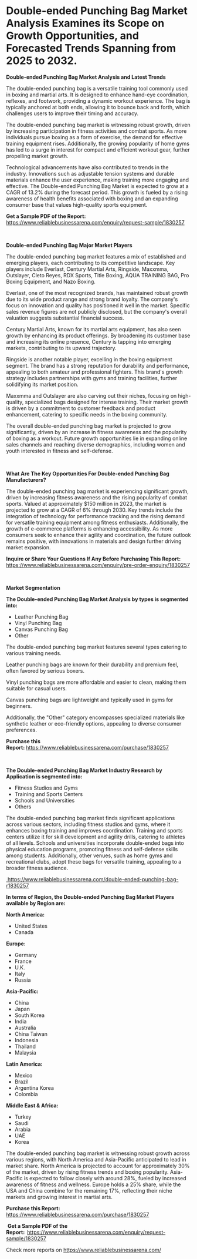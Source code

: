 <p><h1>Double-ended Punching Bag Market Analysis Examines its Scope on Growth Opportunities, and Forecasted Trends Spanning from 2025 to 2032.</h1></p><p><strong>Double-ended Punching Bag Market Analysis and Latest Trends</strong></p>
<p><p>The double-ended punching bag is a versatile training tool commonly used in boxing and martial arts. It is designed to enhance hand-eye coordination, reflexes, and footwork, providing a dynamic workout experience. The bag is typically anchored at both ends, allowing it to bounce back and forth, which challenges users to improve their timing and accuracy.</p><p>The double-ended punching bag market is witnessing robust growth, driven by increasing participation in fitness activities and combat sports. As more individuals pursue boxing as a form of exercise, the demand for effective training equipment rises. Additionally, the growing popularity of home gyms has led to a surge in interest for compact and efficient workout gear, further propelling market growth.</p><p>Technological advancements have also contributed to trends in the industry. Innovations such as adjustable tension systems and durable materials enhance the user experience, making training more engaging and effective. The Double-ended Punching Bag Market is expected to grow at a CAGR of 13.2% during the forecast period. This growth is fueled by a rising awareness of health benefits associated with boxing and an expanding consumer base that values high-quality sports equipment.</p></p>
<p><strong>Get a Sample PDF of the Report:&nbsp;</strong> <a href="https://www.reliablebusinessarena.com/enquiry/request-sample/1830257?utm_campaign=2182&utm_medium=2&utm_source=Github&utm_content=ia&utm_term=05042025&utm_id=double-ended-punching-bag">https://www.reliablebusinessarena.com/enquiry/request-sample/1830257</a></p>
<p>&nbsp;</p>
<p><strong>Double-ended Punching Bag Major Market Players</strong></p>
<p><p>The double-ended punching bag market features a mix of established and emerging players, each contributing to its competitive landscape. Key players include Everlast, Century Martial Arts, Ringside, Maxxmma, Outslayer, Cleto Reyes, RDX Sports, Title Boxing, AQUA TRAINING BAG, Pro Boxing Equipment, and Nazo Boxing.</p><p>Everlast, one of the most recognized brands, has maintained robust growth due to its wide product range and strong brand loyalty. The company's focus on innovation and quality has positioned it well in the market. Specific sales revenue figures are not publicly disclosed, but the company's overall valuation suggests substantial financial success.</p><p>Century Martial Arts, known for its martial arts equipment, has also seen growth by enhancing its product offerings. By broadening its customer base and increasing its online presence, Century is tapping into emerging markets, contributing to its upward trajectory.</p><p>Ringside is another notable player, excelling in the boxing equipment segment. The brand has a strong reputation for durability and performance, appealing to both amateur and professional fighters. This brand's growth strategy includes partnerships with gyms and training facilities, further solidifying its market position.</p><p>Maxxmma and Outslayer are also carving out their niches, focusing on high-quality, specialized bags designed for intense training. Their market growth is driven by a commitment to customer feedback and product enhancement, catering to specific needs in the boxing community.</p><p>The overall double-ended punching bag market is projected to grow significantly, driven by an increase in fitness awareness and the popularity of boxing as a workout. Future growth opportunities lie in expanding online sales channels and reaching diverse demographics, including women and youth interested in fitness and self-defense.</p></p>
<p>&nbsp;</p>
<p><strong>What Are The Key Opportunities For Double-ended Punching Bag Manufacturers?</strong></p>
<p><p>The double-ended punching bag market is experiencing significant growth, driven by increasing fitness awareness and the rising popularity of combat sports. Valued at approximately $150 million in 2023, the market is projected to grow at a CAGR of 6% through 2030. Key trends include the integration of technology for performance tracking and the rising demand for versatile training equipment among fitness enthusiasts. Additionally, the growth of e-commerce platforms is enhancing accessibility. As more consumers seek to enhance their agility and coordination, the future outlook remains positive, with innovations in materials and design further driving market expansion.</p></p>
<p><strong>Inquire or Share Your Questions If Any Before Purchasing This Report:</strong> <a href="https://www.reliablebusinessarena.com/enquiry/pre-order-enquiry/1830257?utm_campaign=2182&utm_medium=2&utm_source=Github&utm_content=ia&utm_term=05042025&utm_id=double-ended-punching-bag">https://www.reliablebusinessarena.com/enquiry/pre-order-enquiry/1830257</a></p>
<p>&nbsp;</p>
<p><strong>Market Segmentation</strong></p>
<p><strong>The Double-ended Punching Bag Market Analysis by types is segmented into:</strong></p>
<p><ul><li>Leather Punching Bag</li><li>Vinyl Punching Bag</li><li>Canvas Punching Bag</li><li>Other</li></ul></p>
<p><p>The double-ended punching bag market features several types catering to various training needs. </p><p>Leather punching bags are known for their durability and premium feel, often favored by serious boxers. </p><p>Vinyl punching bags are more affordable and easier to clean, making them suitable for casual users. </p><p>Canvas punching bags are lightweight and typically used in gyms for beginners. </p><p>Additionally, the "Other" category encompasses specialized materials like synthetic leather or eco-friendly options, appealing to diverse consumer preferences.</p></p>
<p><strong>Purchase this Report:&nbsp;</strong><a href="https://www.reliablebusinessarena.com/purchase/1830257?utm_campaign=2182&utm_medium=2&utm_source=Github&utm_content=ia&utm_term=05042025&utm_id=double-ended-punching-bag">https://www.reliablebusinessarena.com/purchase/1830257</a></p>
<p>&nbsp;</p>
<p><strong>The Double-ended Punching Bag Market Industry Research by Application is segmented into:</strong></p>
<p><ul><li>Fitness Studios and Gyms</li><li>Training and Sports Centers</li><li>Schools and Universities</li><li>Others</li></ul></p>
<p><p>The double-ended punching bag market finds significant applications across various sectors, including fitness studios and gyms, where it enhances boxing training and improves coordination. Training and sports centers utilize it for skill development and agility drills, catering to athletes of all levels. Schools and universities incorporate double-ended bags into physical education programs, promoting fitness and self-defense skills among students. Additionally, other venues, such as home gyms and recreational clubs, adopt these bags for versatile training, appealing to a broader fitness audience.</p></p>
<p><a href="https://www.reliablebusinessarena.com/double-ended-punching-bag-r1830257?utm_campaign=2182&utm_medium=2&utm_source=Github&utm_content=ia&utm_term=05042025&utm_id=double-ended-punching-bag">&nbsp;https://www.reliablebusinessarena.com/double-ended-punching-bag-r1830257</a></p>
<p><strong>In terms of Region, the Double-ended Punching Bag Market Players available by Region are:</strong></p>
<p>
    <p> <strong> North America: </strong>
        <ul>
            <li>United States</li>
            <li>Canada</li>
        </ul>
        </p> 
    <p> <strong> Europe: </strong>
        <ul>
            <li>Germany</li>
            <li>France</li>
            <li>U.K.</li>
            <li>Italy</li>
            <li>Russia</li>
        </ul>
        </p> 
    <p> <strong> Asia-Pacific: </strong>
        <ul>
            <li>China</li>
            <li>Japan</li>
            <li>South Korea</li>
            <li>India</li>
            <li>Australia</li>
            <li>China Taiwan</li>
            <li>Indonesia</li>
            <li>Thailand</li>
            <li>Malaysia</li>
        </ul>
        </p> 
    <p> <strong> Latin America: </strong>
        <ul>
            <li>Mexico</li>
            <li>Brazil</li>
            <li>Argentina Korea</li>
            <li>Colombia</li>
        </ul>
        </p> 
    <p> <strong> Middle East & Africa: </strong>
        <ul>
            <li>Turkey</li>
            <li>Saudi</li>
            <li>Arabia</li>
            <li>UAE</li>
            <li>Korea</li>
        </ul>
    </p>
    </p>
<p><p>The double-ended punching bag market is witnessing robust growth across various regions, with North America and Asia-Pacific anticipated to lead in market share. North America is projected to account for approximately 30% of the market, driven by rising fitness trends and boxing popularity. Asia-Pacific is expected to follow closely with around 28%, fueled by increased awareness of fitness and wellness. Europe holds a 25% share, while the USA and China combine for the remaining 17%, reflecting their niche markets and growing interest in martial arts.</p></p>
<p><strong>Purchase this Report: </strong><a href="https://www.reliablebusinessarena.com/purchase/1830257?utm_campaign=2182&utm_medium=2&utm_source=Github&utm_content=ia&utm_term=05042025&utm_id=double-ended-punching-bag">https://www.reliablebusinessarena.com/purchase/1830257</a></p>
<p>&nbsp;<strong>Get a Sample PDF of the Report:&nbsp;&nbsp;</strong><a href="https://www.reliablebusinessarena.com/enquiry/request-sample/1830257?utm_campaign=2182&utm_medium=2&utm_source=Github&utm_content=ia&utm_term=05042025&utm_id=double-ended-punching-bag">https://www.reliablebusinessarena.com/enquiry/request-sample/1830257</a></p>
<p><strong></strong></p>
<p>Check more reports on <a href="https://www.reliablebusinessarena.com/?utm_campaign=2182&utm_medium=2&utm_source=Github&utm_content=ia&utm_term=05042025&utm_id=double-ended-punching-bag">https://www.reliablebusinessarena.com/</a></p>
